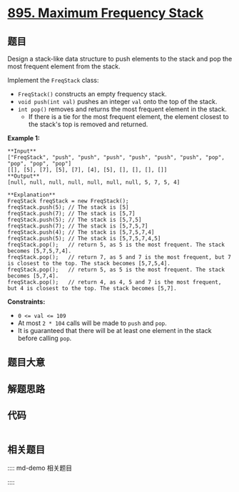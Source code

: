 # [895. Maximum Frequency Stack](https://leetcode.com/problems/maximum-frequency-stack)

## 题目

Design a stack-like data structure to push elements to the stack and pop the
most frequent element from the stack.

Implement the `FreqStack` class:

  * `FreqStack()` constructs an empty frequency stack.
  * `void push(int val)` pushes an integer `val` onto the top of the stack.
  * `int pop()` removes and returns the most frequent element in the stack. 
    * If there is a tie for the most frequent element, the element closest to the stack's top is removed and returned.



**Example 1:**

    
    
    **Input**
    ["FreqStack", "push", "push", "push", "push", "push", "push", "pop", "pop", "pop", "pop"]
    [[], [5], [7], [5], [7], [4], [5], [], [], [], []]
    **Output**
    [null, null, null, null, null, null, null, 5, 7, 5, 4]
    
    **Explanation**
    FreqStack freqStack = new FreqStack();
    freqStack.push(5); // The stack is [5]
    freqStack.push(7); // The stack is [5,7]
    freqStack.push(5); // The stack is [5,7,5]
    freqStack.push(7); // The stack is [5,7,5,7]
    freqStack.push(4); // The stack is [5,7,5,7,4]
    freqStack.push(5); // The stack is [5,7,5,7,4,5]
    freqStack.pop();   // return 5, as 5 is the most frequent. The stack becomes [5,7,5,7,4].
    freqStack.pop();   // return 7, as 5 and 7 is the most frequent, but 7 is closest to the top. The stack becomes [5,7,5,4].
    freqStack.pop();   // return 5, as 5 is the most frequent. The stack becomes [5,7,4].
    freqStack.pop();   // return 4, as 4, 5 and 7 is the most frequent, but 4 is closest to the top. The stack becomes [5,7].
    



**Constraints:**

  * `0 <= val <= 109`
  * At most `2 * 104` calls will be made to `push` and `pop`.
  * It is guaranteed that there will be at least one element in the stack before calling `pop`.


## 题目大意

## 解题思路

## 代码

```javascript

```

## 相关题目

:::: md-demo 相关题目

::::

